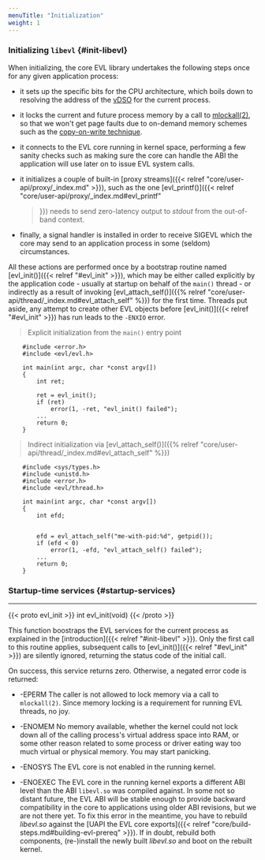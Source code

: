 ```yaml
---
menuTitle: "Initialization"
weight: 1
---
```


### Initializing `libevl` {#init-libevl}

When initializing, the core EVL library undertakes the following steps
once for any given application process:

- it sets up the specific bits for the CPU architecture, which boils
  down to resolving the address of the
  [vDSO](http://man7.org/linux/man-pages/man7/vdso.7.html) for the
  current process.

- it locks the current and future process memory by a call to
  [mlockall(2)](http://man7.org/linux/man-pages/man2/mlock.2.html), so
  that we won't get page faults due to on-demand memory schemes such
  as the [copy-on-write
  technique](https://landley.net/writing/memory-faq.txt).

- it connects to the EVL core running in kernel space, performing a
  few sanity checks such as making sure the core can handle the ABI
  the application will use later on to issue EVL system calls.

- it initializes a couple of built-in [proxy streams]({{< relref
  "core/user-api/proxy/_index.md" >}}), such as the one
  [evl_printf()]({{< relref "core/user-api/proxy/_index.md#evl_printf"
  >}}) needs to send zero-latency output to _stdout_ from the
  out-of-band context.

- finally, a signal handler is installed in order to receive SIGEVL
  which the core may send to an application process in some (seldom)
  circumstances.

All these actions are performed once by a bootstrap routine named
[evl_init()]({{< relref "#evl_init" >}}), which may be either called
explicitly by the application code - usually at startup on behalf of
the `main()` thread - or indirectly as a result of invoking
[evl_attach_self()]({{% relref
"core/user-api/thread/_index.md#evl_attach_self" %}}) for the first
time. Threads put aside, any attempt to create other EVL objects
before [evl_init()]({{< relref "#evl_init" >}}) has run leads to the
`-ENXIO` error.

> Explicit initialization from the `main()` entry point

```
	#include <error.h>
	#include <evl/evl.h>

	int main(int argc, char *const argv[])
	{
		int ret;

		ret = evl_init();
		if (ret)
			error(1, -ret, "evl_init() failed");
		...
		return 0;
	}
```

> Indirect initialization via [evl_attach_self()]({{% relref
  "core/user-api/thread/_index.md#evl_attach_self" %}})

```
	#include <sys/types.h>
	#include <unistd.h>
	#include <error.h>
  	#include <evl/thread.h>

	int main(int argc, char *const argv[])
	{
		int efd;

		
		efd = evl_attach_self("me-with-pid:%d", getpid());
		if (efd < 0)
			error(1, -efd, "evl_attach_self() failed");
		...
		return 0;
	}
```

### Startup-time services {#startup-services}

---

{{< proto evl_init >}}
int evl_init(void)
{{< /proto >}}

This function boostraps the EVL services for the current process as
explained in the [introduction]({{< relref "#init-libevl" >}}). Only
the first call to this routine applies, subsequent calls to
[evl_init()]({{< relref "#evl_init" >}}) are silently ignored,
returning the status code of the initial call.

On success, this service returns zero. Otherwise, a negated error code
is returned:

- -EPERM	The caller is not allowed to lock memory via a call to
		`mlockall(2)`. Since memory locking is a requirement for running
		EVL threads, no joy.

- -ENOMEM	No memory available, whether the kernel could not
		lock down all of the calling process's virtual address
		space into RAM, or some other reason related to some
		process or driver eating way too much virtual or physical
		memory.	You may start panicking.

- -ENOSYS	The EVL core is not enabled in the running kernel.

- -ENOEXEC      The EVL core in the running kernel exports a different ABI
  		level than the ABI `libevl.so` was compiled
  		against. In some not so distant future, the EVL ABI
  		will be stable enough to provide backward
  		compatibility in the core to applications using older
  		ABI revisions, but we are not there yet. To fix this
  		error in the meantime, you have to rebuild _libevl.so_
  		against the [UAPI the EVL core exports]({{< relref
  		"core/build-steps.md#building-evl-prereq" >}}). If in
  		doubt, rebuild both components, (re-)install the newly
  		built _libevl.so_ and boot on the rebuilt kernel.
